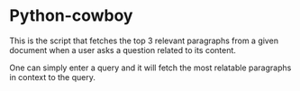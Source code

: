# Python-cowboy

This is the script that fetches the top 3 relevant paragraphs from a given document
when a user asks a question related to its content.

One can simply enter a query and it will fetch the most relatable paragraphs in context to the query.
